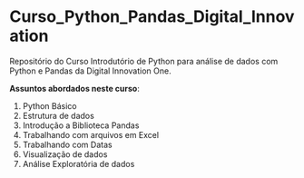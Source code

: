 # Curso_Python_Pandas_Digital_Innovation

 Repositório do Curso Introdutório de Python para análise de dados com Python e Pandas da Digital Innovation One.

**Assuntos abordados neste curso**:

 1. Python Básico
 1. Estrutura de dados
 1. Introdução a Biblioteca Pandas
 1. Trabalhando com arquivos em Excel
 1. Trabalhando com Datas
 1. Visualização de dados
 1. Análise Exploratória de dados
